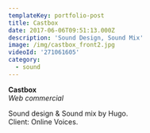 ```yaml
---
templateKey: portfolio-post
title: Castbox
date: 2017-06-06T09:51:13.000Z
description: 'Sound Design, Sound Mix'
image: /img/castbox_front2.jpg
videoId: '271061605'
category:
  - sound
---
```

**Castbox** \
_Web commercial_

Sound design & Sound mix by Hugo.\
Client: Online Voices.
